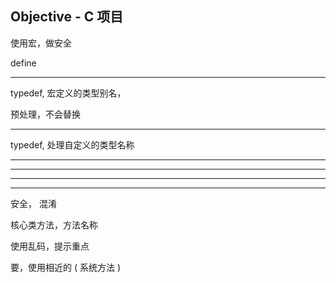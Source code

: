 ## Objective - C 项目

使用宏，做安全

define


<hr>

typedef,  宏定义的类型别名，

预处理，不会替换


<hr>

typedef,  处理自定义的类型名称



<hr>


<hr>



<hr>



<hr>


安全， 混淆


核心类方法，方法名称


使用乱码，提示重点


要，使用相近的 ( 系统方法 )